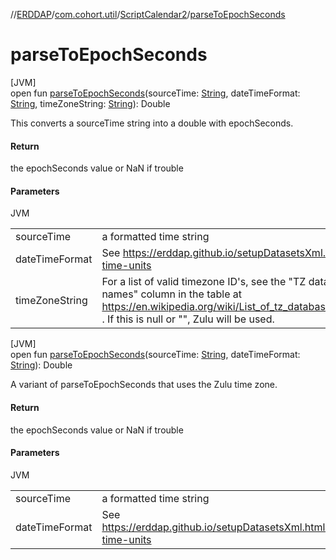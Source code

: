 //[ERDDAP](../../../index.md)/[com.cohort.util](../index.md)/[ScriptCalendar2](index.md)/[parseToEpochSeconds](parse-to-epoch-seconds.md)

# parseToEpochSeconds

[JVM]\
open fun [parseToEpochSeconds](parse-to-epoch-seconds.md)(sourceTime: [String](https://docs.oracle.com/en/java/javase/21/docs/api/java.base/java/lang/String.html), dateTimeFormat: [String](https://docs.oracle.com/en/java/javase/21/docs/api/java.base/java/lang/String.html), timeZoneString: [String](https://docs.oracle.com/en/java/javase/21/docs/api/java.base/java/lang/String.html)): Double

This converts a sourceTime string into a double with epochSeconds.

#### Return

the epochSeconds value or NaN if trouble

#### Parameters

JVM

| | |
|---|---|
| sourceTime | a formatted time string |
| dateTimeFormat | See https://erddap.github.io/setupDatasetsXml.html#string-time-units |
| timeZoneString | For a list of valid timezone ID's, see the &quot;TZ database names&quot; column in the table at https://en.wikipedia.org/wiki/List_of_tz_database_time_zones . If this is null or &quot;&quot;, Zulu will be used. |

[JVM]\
open fun [parseToEpochSeconds](parse-to-epoch-seconds.md)(sourceTime: [String](https://docs.oracle.com/en/java/javase/21/docs/api/java.base/java/lang/String.html), dateTimeFormat: [String](https://docs.oracle.com/en/java/javase/21/docs/api/java.base/java/lang/String.html)): Double

A variant of parseToEpochSeconds that uses the Zulu time zone.

#### Return

the epochSeconds value or NaN if trouble

#### Parameters

JVM

| | |
|---|---|
| sourceTime | a formatted time string |
| dateTimeFormat | See https://erddap.github.io/setupDatasetsXml.html#string-time-units |